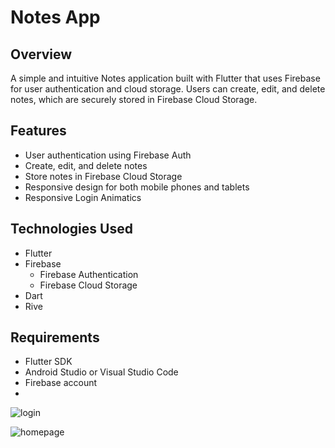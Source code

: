 # Notes App

## Overview
A simple and intuitive Notes application built with Flutter that uses Firebase for user authentication and cloud storage. Users can create, edit, and delete notes, which are securely stored in Firebase Cloud Storage.

## Features
- User authentication using Firebase Auth
- Create, edit, and delete notes
- Store notes in Firebase Cloud Storage
- Responsive design for both mobile phones and tablets
- Responsive Login Animatics

## Technologies Used
- Flutter
- Firebase
  - Firebase Authentication
  - Firebase Cloud Storage
- Dart
- Rive

## Requirements
- Flutter SDK
- Android Studio or Visual Studio Code
- Firebase account
- 
![login](https://github.com/user-attachments/assets/57143602-1fe4-477a-b642-d7c326cc5c3a)

![homepage](https://github.com/user-attachments/assets/91d407ff-154e-49f7-bfad-47c8c43269d5)

